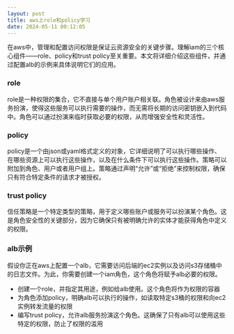 ```yaml
---
layout: post
title: aws上role和policy学习
date: 2024-05-11 00:12:05
---
```


在aws中，管理和配置访问权限是保证云资源安全的关键步骤。理解iam的三个核心组件——role、policy和trust policy至关重要。本文将详细介绍这些组件，并通过配置alb的示例来具体说明它们的应用。

### role

role是一种权限的集合，它不直接与单个用户账户相关联。角色被设计来由aws服务扮演，使得这些服务可以执行需要的操作，而无需将长期的访问密钥嵌入到代码中。角色可以通过扮演来临时获取必要的权限，从而增强安全性和灵活性。

### policy

policy是一个由json或yaml格式定义的对象，它详细说明了可以执行哪些操作、在哪些资源上可以执行这些操作，以及在什么条件下可以执行这些操作。策略可以附加到角色、用户或者用户组上。策略通过声明“允许”或“拒绝”来控制权限，确保只有符合特定条件的请求才被授权。

### trust policy

信任策略是一个特定类型的策略，用于定义哪些账户或服务可以扮演某个角色。这是角色安全性的关键部分，因为它确保只有被明确允许的实体才能获得角色中定义的权限。

### alb示例

假设你正在aws上配置一个alb，它需要访问后端的ec2实例以及访问s3存储桶中的日志文件。为此，你需要创建一个iam角色，这个角色将赋予alb必要的权限。

- 创建一个role，并指定其用途，例如给alb使用。这个角色将作为权限的容器
- 为角色添加policy，明确alb可以执行的操作，如读取特定s3桶的权限和向ec2实例转发流量的权限
- 编写trust policy，允许alb服务扮演这个角色。这确保了只有alb可以使用这些特定的权限，防止了权限的滥用
